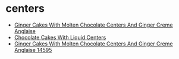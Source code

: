 # centers

 * [Ginger Cakes With Molten Chocolate Centers And Ginger Creme Anglaise](../../index/g/ginger-cakes-with-molten-chocolate-centers-and-ginger-creme-anglaise-14595.json)
 * [Chocolate Cakes With Liquid Centers](../../index/c/chocolate-cakes-with-liquid-centers.json)
 * [Ginger Cakes With Molten Chocolate Centers And Ginger Creme Anglaise 14595](../../index/g/ginger-cakes-with-molten-chocolate-centers-and-ginger-creme-anglaise-14595.json)

